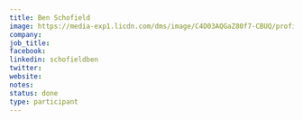```yaml
---
title: Ben Schofield
image: https://media-exp1.licdn.com/dms/image/C4D03AQGaZ80f7-CBUQ/profile-displayphoto-shrink_400_400/0/1623330027246?e=1649289600&v=beta&t=hihmg-G6zDYSkp92nFD5bBC3NFjI6G1qa2WdLDEG8Dw
company: 
job_title:  
facebook:
linkedin: schofieldben
twitter: 
website:
notes:
status: done
type: participant
---
```

